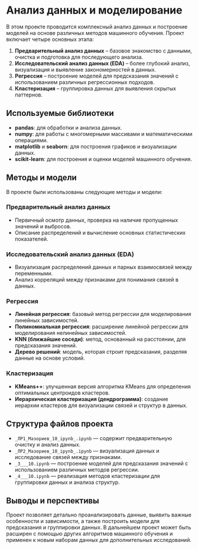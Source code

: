 # Анализ данных и моделирование

В этом проекте проводится комплексный анализ данных и построение моделей на основе различных методов машинного обучения. Проект включает четыре основных этапа:

1. **Предварительный анализ данных** – базовое знакомство с данными, очистка и подготовка для последующего анализа.
2. **Исследовательский анализ данных (EDA)** – более глубокий анализ, визуализация и выявление закономерностей в данных.
3. **Регрессия** – построение моделей для предсказания значений с использованием различных регрессионных подходов.
4. **Кластеризация** – группировка данных для выявления скрытых паттернов.

## Используемые библиотеки
- **pandas**: для обработки и анализа данных.
- **numpy**: для работы с многомерными массивами и математическими операциями.
- **matplotlib** и **seaborn**: для построения графиков и визуализации данных.
- **scikit-learn**: для построения и оценки моделей машинного обучения.

## Методы и модели
В проекте были использованы следующие методы и модели:

### Предварительный анализ данных
- Первичный осмотр данных, проверка на наличие пропущенных значений и выбросов.
- Описание распределений и вычисление основных статистических показателей.

### Исследовательский анализ данных (EDA)
- Визуализация распределений данных и парных взаимосвязей между переменными.
- Анализ корреляций между признаками для понимания связей в данных.

### Регрессия
- **Линейная регрессия**: базовый метод регрессии для моделирования линейных зависимостей.
- **Полиномиальная регрессия**: расширение линейной регрессии для моделирования нелинейных зависимостей.
- **KNN (ближайшие соседи)**: метод, основанный на расстоянии, для предсказания значений.
- **Дерево решений**: модель, которая строит предсказания, разделяя данные на основе условий.

### Кластеризация
- **KMeans++**: улучшенная версия алгоритма KMeans для определения оптимальных центроидов кластеров.
- **Иерархическая кластеризация (дендрограмма)**: создание иерархии кластеров для визуализации связей и структур в данных.

## Структура файлов проекта
- `_ЛР1_Мазориев_10_ipynb_.ipynb` — содержит предварительную очистку и анализ данных.
- `_ЛР2_Мазориев_10_ipynb_.ipynb` — визуализация данных и исследование связей между признаками.
- `_3___10.ipynb` — построение моделей для предсказания значений с использованием различных методов регрессии.
- `_4___10.ipynb` — реализация методов кластеризации для группировки данных и анализа структур.

## Выводы и перспективы
Проект позволяет детально проанализировать данные, выявить важные особенности и зависимости, а также построить модели для предсказания и группировки данных. В дальнейшем проект может быть расширен с помощью других алгоритмов машинного обучения и применен к новым наборам данных для дополнительных исследований.
